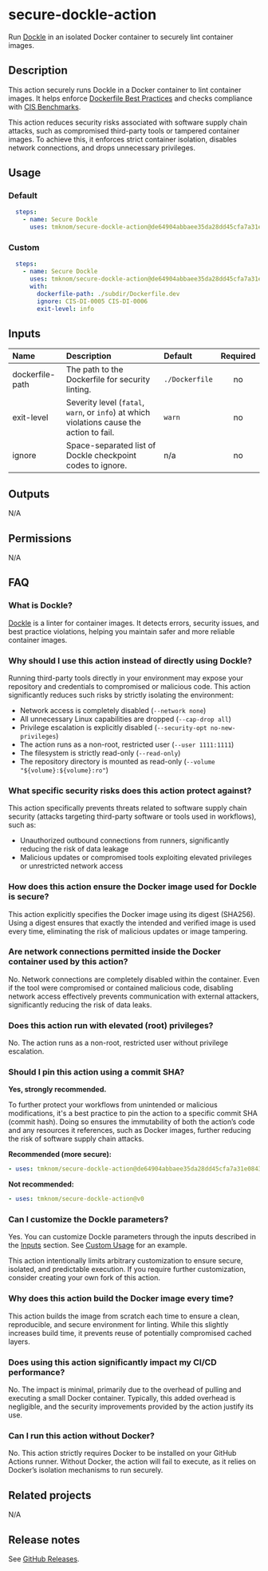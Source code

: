 # secure-dockle-action

Run [Dockle][dockle] in an isolated Docker container to securely lint container images.

<!-- actdocs start -->

## Description

This action securely runs Dockle in a Docker container to lint container images.
It helps enforce [Dockerfile Best Practices][best_practices] and checks compliance with [CIS Benchmarks][cis].

This action reduces security risks associated with software supply chain attacks, such as compromised third-party tools or tampered container images.
To achieve this, it enforces strict container isolation, disables network connections, and drops unnecessary privileges.

## Usage

### Default

```yaml
  steps:
    - name: Secure Dockle
      uses: tmknom/secure-dockle-action@de64904abbaee35da28dd45cfa7a31e084347ed3 # v0.2.0
```

### Custom

```yaml
  steps:
    - name: Secure Dockle
      uses: tmknom/secure-dockle-action@de64904abbaee35da28dd45cfa7a31e084347ed3 # v0.2.0
      with:
        dockerfile-path: ./subdir/Dockerfile.dev
        ignore: CIS-DI-0005 CIS-DI-0006
        exit-level: info
```

## Inputs

| Name | Description | Default | Required |
| :--- | :---------- | :------ | :------: |
| dockerfile-path | The path to the Dockerfile for security linting. | `./Dockerfile` | no |
| exit-level | Severity level (`fatal`, `warn`, or `info`) at which violations cause the action to fail. | `warn` | no |
| ignore | Space-separated list of Dockle checkpoint codes to ignore. | n/a | no |

## Outputs

N/A

<!-- actdocs end -->

## Permissions

N/A

## FAQ

### What is Dockle?

[Dockle][dockle] is a linter for container images.
It detects errors, security issues, and best practice violations, helping you maintain safer and more reliable container images.

### Why should I use this action instead of directly using Dockle?

Running third-party tools directly in your environment may expose your repository and credentials to compromised or malicious code.
This action significantly reduces such risks by strictly isolating the environment:

- Network access is completely disabled (`--network none`)
- All unnecessary Linux capabilities are dropped (`--cap-drop all`)
- Privilege escalation is explicitly disabled (`--security-opt no-new-privileges`)
- The action runs as a non-root, restricted user  (`--user 1111:1111`)
- The filesystem is strictly read-only (`--read-only`)
- The repository directory is mounted as read-only (`--volume "${volume}:${volume}:ro"`)

### What specific security risks does this action protect against?

This action specifically prevents threats related to software supply chain security (attacks targeting third-party software or tools used in workflows), such as:

- Unauthorized outbound connections from runners, significantly reducing the risk of data leakage
- Malicious updates or compromised tools exploiting elevated privileges or unrestricted network access

### How does this action ensure the Docker image used for Dockle is secure?

This action explicitly specifies the Docker image using its digest (SHA256).
Using a digest ensures that exactly the intended and verified image is used every time, eliminating the risk of malicious updates or image tampering.

### Are network connections permitted inside the Docker container used by this action?

No. Network connections are completely disabled within the container.
Even if the tool were compromised or contained malicious code, disabling network access effectively prevents communication with external attackers, significantly reducing the risk of data leaks.

### Does this action run with elevated (root) privileges?

No. The action runs as a non-root, restricted user without privilege escalation.

### Should I pin this action using a commit SHA?

**Yes, strongly recommended.**

To further protect your workflows from unintended or malicious modifications, it's a best practice to pin the action to a specific commit SHA (commit hash).
Doing so ensures the immutability of both the action’s code and any resources it references, such as Docker images, further reducing the risk of software supply chain attacks.

**Recommended (more secure):**

```yaml
- uses: tmknom/secure-dockle-action@de64904abbaee35da28dd45cfa7a31e084347ed3 # v0.2.0
```

**Not recommended:**

```yaml
- uses: tmknom/secure-dockle-action@v0
```

### Can I customize the Dockle parameters?

Yes. You can customize Dockle parameters through the inputs described in the [Inputs](#inputs) section.
See [Custom Usage](#usage) for an example.

This action intentionally limits arbitrary customization to ensure secure, isolated, and predictable execution.
If you require further customization, consider creating your own fork of this action.

### Why does this action build the Docker image every time?

This action builds the image from scratch each time to ensure a clean, reproducible, and secure environment for linting.
While this slightly increases build time, it prevents reuse of potentially compromised cached layers.

### Does using this action significantly impact my CI/CD performance?

No. The impact is minimal, primarily due to the overhead of pulling and executing a small Docker container.
Typically, this added overhead is negligible, and the security improvements provided by the action justify its use.

### Can I run this action without Docker?

No. This action strictly requires Docker to be installed on your GitHub Actions runner.
Without Docker, the action will fail to execute, as it relies on Docker’s isolation mechanisms to run securely.

## Related projects

N/A

## Release notes

See [GitHub Releases][releases].

[dockle]: https://github.com/goodwithtech/dockle
[best_practices]: https://docs.docker.com/develop/develop-images/dockerfile_best-practices/
[cis]: https://www.cisecurity.org/cis-benchmarks/
[releases]: https://github.com/tmknom/secure-dockle-action/releases
